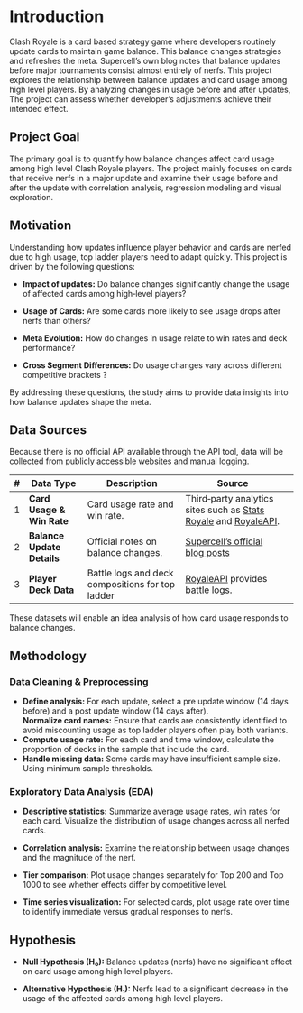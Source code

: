 # **Introduction**

Clash Royale is a card based strategy game where developers routinely update cards to maintain game balance. This balance changes strategies and refreshes the meta. Supercell’s own blog notes that balance updates before major tournaments consist almost entirely of nerfs. This project explores the relationship between balance updates and card usage among high level players. By analyzing changes in usage before and after updates, The project can assess whether developer’s adjustments achieve their intended effect.

## **Project Goal**

The primary goal is to quantify how balance changes affect card usage among high level Clash Royale players. The project mainly focuses on cards that receive nerfs in a major update and examine their usage before and after the update with correlation analysis, regression modeling and visual exploration.

## **Motivation**

Understanding how updates influence player behavior and cards are nerfed due to high usage, top ladder players need to adapt quickly. This project is driven by the following questions:

* **Impact of updates:** Do balance changes significantly change  the usage of affected cards among high‑level players?

* **Usage of Cards:** Are some cards more likely to see usage drops after nerfs than others?

* **Meta Evolution:** How do changes in usage relate to win rates and deck performance?

* **Cross Segment Differences:** Do usage changes vary across different competitive brackets ?

By addressing these questions, the study aims to provide data  insights into how balance updates shape the meta.

## **Data Sources**

Because there is no official API available through the API tool, data will be collected from publicly accessible websites and manual logging.

| \# | Data Type | Description | Source |  |
| ----- | ----- | ----- | ----- | ----- |
| 1 | **Card Usage & Win Rate** | Card usage rate and win rate. | Third‑party analytics sites such as [Stats Royale](https://statsroyale.com/) and [RoyaleAPI](https://royaleapi.com/?lang=en).  |  
| 2 | **Balance Update Details** | Official notes on balance changes. | [Supercell’s official blog posts](https://supercell.com/en/news/blog/games/)  |  
| 3 | **Player Deck Data** | Battle logs and deck compositions for top ladder  | [RoyaleAPI](https://royaleapi.com/?lang=en) provides battle logs. |  


These datasets will enable an idea analysis of how card usage responds to balance changes.

## **Methodology**

### **Data Cleaning & Preprocessing**

* **Define analysis:** For each update, select a pre update window (14 days before) and a post update window (14 days after).  
  **Normalize card names:** Ensure that cards are consistently identified to avoid miscounting usage as top ladder players often play both variants.  
* **Compute usage rate:** For each card and time window, calculate the proportion of decks in the sample that include the card.  
*  **Handle missing data:** Some cards may have insufficient sample size. Using minimum sample thresholds.

  ### **Exploratory Data Analysis (EDA)**

* **Descriptive statistics:** Summarize average usage rates, win rates for each card. Visualize the distribution of usage changes across all nerfed cards.

* **Correlation analysis:** Examine the relationship between usage changes and the magnitude of the nerf.

* **Tier comparison:** Plot usage changes separately for Top 200 and Top 1000 to see whether effects differ by competitive level.

* **Time series visualization:** For selected cards, plot usage rate over time to identify immediate versus gradual responses to nerfs.

## **Hypothesis**

* **Null Hypothesis (H₀):** Balance updates (nerfs) have no significant effect on card usage among high level players.

* **Alternative Hypothesis (H₁):** Nerfs lead to a significant decrease in the usage of the affected cards among high level players.


